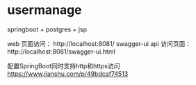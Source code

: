 # usermanage
springboot + postgres + jsp

web 页面访问：
http://localhost:8081/
swagger-ui api 访问页面：
http://localhost:8081/swagger-ui.html


配置SpringBoot同时支持http和https访问
https://www.jianshu.com/p/49bdcaf74513